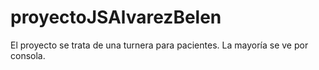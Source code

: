 # proyectoJSAlvarezBelen

El proyecto se trata de una turnera para pacientes. La mayoría se ve por consola.
